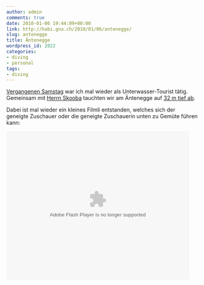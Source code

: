 ```yaml
---
author: admin
comments: true
date: 2010-01-06 19:44:09+00:00
link: http://habi.gna.ch/2010/01/06/antenegge/
slug: antenegge
title: Äntenegge
wordpress_id: 2022
categories:
- diving
- personal
tags:
- diving
---
```


[Vergangenen Samstag](http://habi.gna.ch/2010/01/02/hat-der-niesen-einen-hut/) war ich mal wieder als Unterwasser-Tourist tätig. Gemeinsam mit [Herrn Skooba](http://www.skooba.com/) tauchten wir am Äntenegge auf [32 m tief ab](http://habi.gna.ch/divelog/10.01.02.aentenegge.pdf).

Dabei ist mal wieder ein kleines Filmli entstanden, welches sich der geneigte Zuschauer oder die geneigte Zuschauerin unten zu Gemüte führen kann:

<embed src="http://blip.tv/play/gZhYgbvIdAI" type="application/x-shockwave-flash" allowscriptaccess="always" allowfullscreen="true" width="480" height="390">
